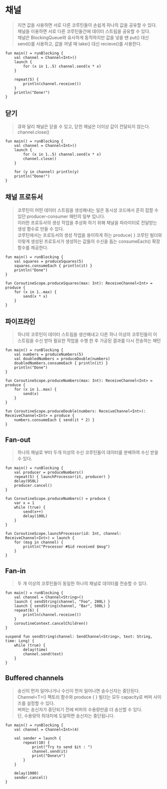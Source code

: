 # 채널
> 지연 값을 사용하면 서로 다른 코루틴들이 손쉽게 하나의 값을 공유할 수 있다.  
채널을 이용하면 서로 다른 코루틴들간에 데이터 스트림을 공유할 수 있다.  
채널은 BlockingQueue와 유사하게 동작하지만 값을 넣을 땐 put() 대신 send()를 사용하고, 값을 꺼낼 때 take() 대신 recieve()를 사용한다.

```
fun main() = runBlocking {
    val channel = Channel<Int>()
    launch {
        for (x in 1..5) channel.send(x * x)
    }

    repeat(5) {
        println(channel.receive())
    }
    println("Done!")
}
```

## 닫기
> 큐와 달리 채널은 닫을 수 있고, 닫힌 채널은 더이상 값이 전달되지 않는다.  
channel.close()

```
fun main() = runBlocking {
    val channel = Channel<Int>()
    launch {
        for (x in 1..5) channel.send(x * x)
        channel.close()
    }

    for (y in channel) println(y)
    println("Done!")
}
```

## 채널 프로듀서
> 코루틴이 어떤 데이터 스트림을 생성해내는 일은 동시성 코드에서 흔히 접할 수 있던 producer-consumer 패턴의 일부 입니다.  
이러한 프로듀서의 생성 작업을 추상화 하기 위해 채널을 파라미터로 전달받는 생성 함수로 만들 수 있다.  
코루틴에서는 프로듀서의 생성 작업을 용이하게 하는 produce{ } 코루틴 빌더와 이렇게 생성된 프로듀서가 생성하는 값들의 수신을 돕는 consumeEach() 확장 함수를 제공한다.

```
fun main() = runBlocking {
    val squares = produceSquares(5)
    squares.consumeEach { println(it) }
    println("Done")
}

fun CoroutineScope.produceSquares(max: Int): ReceiveChannel<Int> = produce {
    for (x in 1..max) {
        send(x * x)
    }
}
```

## 파이프라인
> 하나의 코루틴이 데이터 스트림을 생산해내고 다른 하나 이상의 코루틴들이 이 스트림을 수신 받아 필요한 작업을 수행 한 후 가공된 결과를 다시 전송하는 패턴

```
fun main() = runBlocking {
    val numbers = produceNumbers(5)
    val doubledNumbers = produceDouble(numbers)
    doubledNumbers.consumeEach { println(it) }
    println("Done")
}

fun CoroutineScope.produceNumbers(max: Int): ReceiveChannel<Int> = produce {
    for (x in 1..max) {
        send(x)
    }
}

fun CoroutineScope.produceDouble(numbers: ReceiveChannel<Int>): ReceiveChannel<Int> = produce {
    numbers.consumeEach { send(it * 2) }
}
```

## Fan-out
> 하나의 채널로 부터 두개 이상의 수신 코루틴들이 데이터를 분배하여 수신 받을 수 있다.

```
fun main() = runBlocking {
    val producer = produceNumbers()
    repeat(5) { launchProcessor(it, producer) }
    delay(950L)
    producer.cancel()
}

fun CoroutineScope.produceNumbers() = produce {
    var x = 1
    while (true) {
        send(x++)
        delay(100L)
    }
}

fun CoroutineScope.launchProcessor(id: Int, channel: ReceiveChannel<Int>) = launch {
    for (msg in channel) {
        println("Processor #$id received $msg")
    }
}
```

## Fan-in
> 두 개 이상의 코루틴들이 동일한 하나의 채널로 데이터를 전송할 수 있다.

```
fun main() = runBlocking {
    val channel = Channel<String>()
    launch { sendString(channel, "Foo", 200L) }
    launch { sendString(channel, "Bar", 500L) }
    repeat(6) {
        println(channel.receive())
    }
    coroutineContext.cancelChildren()
}

suspend fun sendString(channel: SendChannel<String>, text: String, time: Long) {
    while (true) {
        delay(time)
        channel.send(text)
    }
}
```

## Buffered channels
> 송신이 먼저 일어나거나 수신이 먼저 일어나면 송수신자는 중단된다.  
Channel\<T>() 팩토리 함수와 produce { } 빌더는 모두 capacity로 버퍼 사이즈를 설정할 수 있다.  
버퍼는 송신자가 중단되기 전에 버퍼의 수용량만큼 더 송신할 수 있다.  
단, 수용량의 최대치에 도달하면 송신자는 중단됩니다.

```
fun main() = runBlocking {
    val channel = Channel<Int>(4)

    val sender = launch {
        repeat(10) {
            print("Try to send $it : ")
            channel.send(it)
            print("Done\n")
        }
    }

    delay(1000)
    sender.cancel()
}
```
